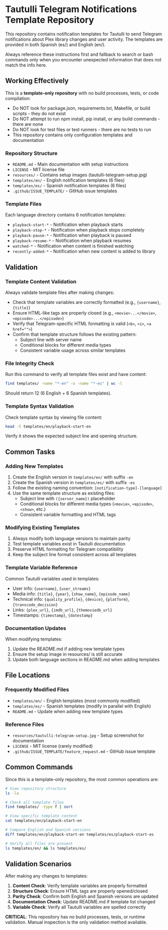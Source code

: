 # Tautulli Telegram Notifications Template Repository

This repository contains notification templates for Tautulli to send Telegram notifications about Plex library changes and user activity. The templates are provided in both Spanish (es/) and English (en/).

Always reference these instructions first and fallback to search or bash commands only when you encounter unexpected information that does not match the info here.

## Working Effectively

This is a **template-only repository** with no build processes, tests, or code compilation:
- Do NOT look for package.json, requirements.txt, Makefile, or build scripts - they do not exist
- Do NOT attempt to run npm install, pip install, or any build commands - there are none
- Do NOT look for test files or test runners - there are no tests to run
- This repository contains only configuration templates and documentation

### Repository Structure
- `README.md` - Main documentation with setup instructions
- `LICENSE` - MIT license file
- `resources/` - Contains setup images (tautulli-telegram-setup.jpg)
- `templates/en/` - English notification templates (6 files)
- `templates/es/` - Spanish notification templates (6 files)
- `.github/ISSUE_TEMPLATE/` - GitHub issue templates

### Template Files
Each language directory contains 6 notification templates:
- `playback-start-*` - Notification when playback starts
- `playback-stop-*` - Notification when playback stops completely
- `playback-pause-*` - Notification when playback is paused
- `playback-resume-*` - Notification when playback resumes
- `watched-*` - Notification when content is finished watching
- `recently-added-*` - Notification when new content is added to library

## Validation

### Template Content Validation
Always validate template files after making changes:
- Check that template variables are correctly formatted (e.g., `{username}`, `{title}`)
- Ensure HTML-like tags are properly closed (e.g., `<movie>...</movie>`, `<episode>...</episode>`)
- Verify that Telegram-specific HTML formatting is valid (`<b>`, `<i>`, `<a href="">`)
- Confirm that template structure follows the existing pattern:
  - Subject line with server name
  - Conditional blocks for different media types
  - Consistent variable usage across similar templates

### File Integrity Check
Run this command to verify all template files exist and have content:
```bash
find templates/ -name "*-en" -o -name "*-es" | wc -l
```
Should return 12 (6 English + 6 Spanish templates).

### Template Syntax Validation
Check template syntax by viewing file content:
```bash
head -5 templates/en/playback-start-en
```
Verify it shows the expected subject line and opening structure.

## Common Tasks

### Adding New Templates
1. Create the English version in `templates/en/` with suffix `-en`
2. Create the Spanish version in `templates/es/` with suffix `-es`
3. Follow the existing naming convention: `[notification-type]-[language]`
4. Use the same template structure as existing files:
   - Subject line with `({server_name})` placeholder
   - Conditional blocks for different media types (`<movie>`, `<episode>`, `<show>`, etc.)
   - Consistent variable formatting and HTML tags

### Modifying Existing Templates
1. Always modify both language versions to maintain parity
2. Test template variables exist in Tautulli documentation
3. Preserve HTML formatting for Telegram compatibility
4. Keep the subject line format consistent across all templates

### Template Variable Reference
Common Tautulli variables used in templates:
- User info: `{username}`, `{user_streams}`
- Media info: `{title}`, `{year}`, `{show_name}`, `{episode_name}`
- Technical info: `{quality_profile}`, `{device}`, `{platform}`, `{transcode_decision}`
- Links: `{plex_url}`, `{imdb_url}`, `{themoviedb_url}`
- Timestamps: `{timestamp}`, `{datestamp}`

### Documentation Updates
When modifying templates:
1. Update the README.md if adding new template types
2. Ensure the setup image in resources/ is still accurate
3. Update both language sections in README.md when adding templates

## File Locations

### Frequently Modified Files
- `templates/en/` - English templates (most commonly modified)
- `templates/es/` - Spanish templates (modify in parallel with English)
- `README.md` - Update when adding new template types

### Reference Files
- `resources/tautulli-telegram-setup.jpg` - Setup screenshot for documentation
- `LICENSE` - MIT license (rarely modified)
- `.github/ISSUE_TEMPLATE/feature_request.md` - GitHub issue template

## Common Commands

Since this is a template-only repository, the most common operations are:

```bash
# View repository structure
ls -la

# Check all template files
find templates/ -type f | sort

# View specific template content
cat templates/en/playback-start-en

# Compare English and Spanish versions
diff templates/en/playback-start-en templates/es/playback-start-es

# Verify all files are present
ls templates/en/ && ls templates/es/
```

## Validation Scenarios

After making any changes to templates:
1. **Content Check**: Verify template variables are properly formatted
2. **Structure Check**: Ensure HTML tags are properly opened/closed
3. **Parity Check**: Confirm both English and Spanish versions are updated
4. **Documentation Check**: Update README.md if template list changed
5. **Variable Check**: Verify all Tautulli variables are spelled correctly

**CRITICAL**: This repository has no build processes, tests, or runtime validation. Manual inspection is the only validation method available.